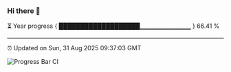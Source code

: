 ### Hi there 👋

⏳ Year progress { ███████████████████▁▁▁▁▁▁▁▁▁▁▁ } 66.41 %

---

⏰ Updated on Sun, 31 Aug 2025 09:37:03 GMT

![Progress Bar CI](https://github.com/IshwaranRudhara/GIT-ACTION/workflows/Progress%20Bar%20CI/badge.svg)
